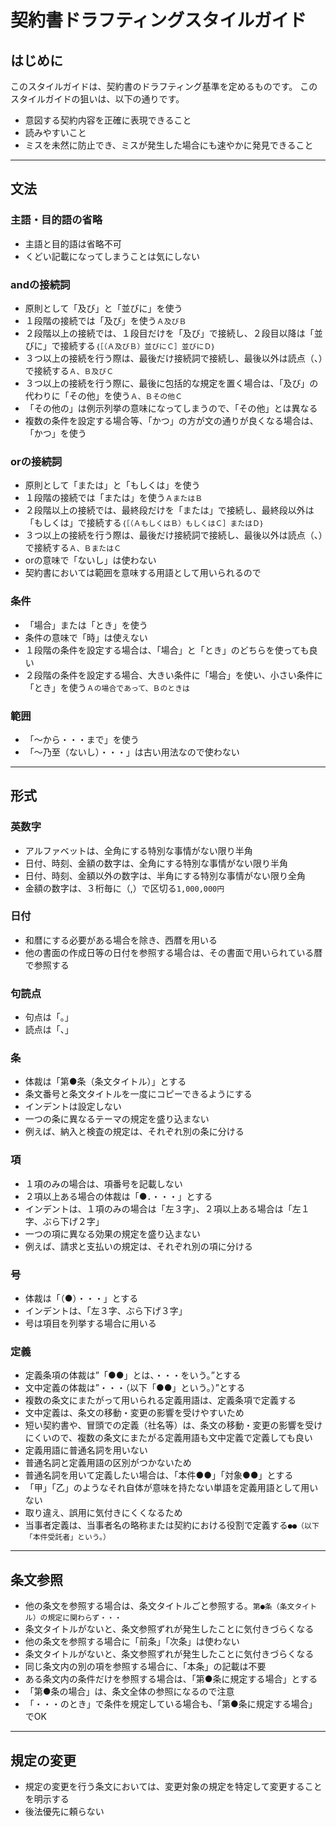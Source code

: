 # 契約書ドラフティングスタイルガイド## はじめにこのスタイルガイドは、契約書のドラフティング基準を定めるものです。このスタイルガイドの狙いは、以下の通りです。- 意図する契約内容を正確に表現できること- 読みやすいこと- ミスを未然に防止でき、ミスが発生した場合にも速やかに発見できること---## 文法### 主語・目的語の省略- 主語と目的語は省略不可 - くどい記載になってしまうことは気にしない ### andの接続詞- 原則として「及び」と「並びに」を使う - １段階の接続では「及び」を使う```Ａ及びＢ``` - ２段階以上の接続では、１段目だけを「及び」で接続し、２段目以降は「並びに」で接続する```｛［（Ａ及びＢ）並びにＣ］並びにＤ｝``` - ３つ以上の接続を行う際は、最後だけ接続詞で接続し、最後以外は読点（、）で接続する```Ａ、Ｂ及びＣ```  - ３つ以上の接続を行う際に、最後に包括的な規定を置く場合は、「及び」の代わりに「その他」を使う```Ａ、Ｂその他Ｃ```   - 「その他の」は例示列挙の意味になってしまうので、「その他」とは異なる - 複数の条件を設定する場合等、「かつ」の方が文の通りが良くなる場合は、「かつ」を使う ### orの接続詞- 原則として「または」と「もしくは」を使う - １段階の接続では「または」を使う```ＡまたはＢ``` - ２段階以上の接続では、最終段だけを「または」で接続し、最終段以外は「もしくは」で接続する```｛［（ＡもしくはＢ）もしくはＣ］またはＤ｝``` - ３つ以上の接続を行う際は、最後だけ接続詞で接続し、最後以外は読点（、）で接続する```Ａ、ＢまたはＣ```- orの意味で「ないし」は使わない - 契約書においては範囲を意味する用語として用いられるので### 条件- 「場合」または「とき」を使う - 条件の意味で「時」は使えない - １段階の条件を設定する場合は、「場合」と「とき」のどちらを使っても良い - ２段階の条件を設定する場合、大きい条件に「場合」を使い、小さい条件に「とき」を使う```Ａの場合であって、Ｂのときは```### 範囲- 「〜から・・・まで」を使う- 「〜乃至（ないし）・・・」は古い用法なので使わない---## 形式### 英数字- アルファベットは、全角にする特別な事情がない限り半角- 日付、時刻、金額の数字は、全角にする特別な事情がない限り半角- 日付、時刻、金額以外の数字は、半角にする特別な事情がない限り全角- 金額の数字は、３桁毎に（,）で区切る```1,000,000円```### 日付- 和暦にする必要がある場合を除き、西暦を用いる- 他の書面の作成日等の日付を参照する場合は、その書面で用いられている暦で参照する### 句読点- 句点は「。」- 読点は「、」### 条- 体裁は「第●条（条文タイトル）」とする - 条文番号と条文タイトルを一度にコピーできるようにする- インデントは設定しない- 一つの条に異なるテーマの規定を盛り込まない - 例えば、納入と検査の規定は、それぞれ別の条に分ける### 項- １項のみの場合は、項番号を記載しない- ２項以上ある場合の体裁は「●．・・・」とする- インデントは、１項のみの場合は「左３字」、２項以上ある場合は「左１字、ぶら下げ２字」- 一つの項に異なる効果の規定を盛り込まない - 例えば、請求と支払いの規定は、それぞれ別の項に分ける### 号- 体裁は「（●）・・・」とする- インデントは、「左３字、ぶら下げ３字」- 号は項目を列挙する場合に用いる### 定義- 定義条項の体裁は”「●●」とは、・・・をいう。”とする- 文中定義の体裁は”・・・（以下「●●」という。）”とする- 複数の条文にまたがって用いられる定義用語は、定義条項で定義する - 文中定義は、条文の移動・変更の影響を受けやすいため  - 短い契約書や、冒頭での定義（社名等）は、条文の移動・変更の影響を受けにくいので、複数の条文にまたがる定義用語も文中定義で定義しても良い- 定義用語に普通名詞を用いない - 普通名詞と定義用語の区別がつかないため  - 普通名詞を用いて定義したい場合は、「本件●●」「対象●●」とする- 「甲」「乙」のようなそれ自体が意味を持たない単語を定義用語として用いない - 取り違え、誤用に気付きにくくなるため- 当事者定義は、当事者名の略称または契約における役割で定義する```●●（以下「本件受託者」という。）```---## 条文参照- 他の条文を参照する場合は、条文タイトルごと参照する。```第●条（条文タイトル）の規定に関わらず・・・``` - 条文タイトルがないと、条文参照ずれが発生したことに気付きづらくなる- 他の条文を参照する場合に「前条」「次条」は使わない - 条文タイトルがないと、条文参照ずれが発生したことに気付きづらくなる- 同じ条文内の別の項を参照する場合に、「本条」の記載は不要- ある条文内の条件だけを参照する場合は、「第●条に規定する場合」とする - 「第●条の場合」は、条文全体の参照になるので注意 - 「・・・のとき」で条件を規定している場合も、「第●条に規定する場合」でOK---## 規定の変更- 規定の変更を行う条文においては、変更対象の規定を特定して変更することを明示する - 後法優先に頼らない